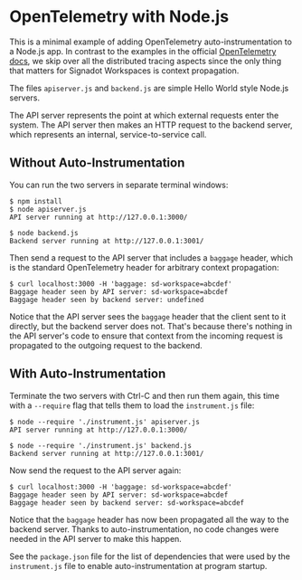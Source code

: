 # OpenTelemetry with Node.js

This is a minimal example of adding OpenTelemetry auto-instrumentation to a Node.js app.
In contrast to the examples in the official [OpenTelemetry docs](https://opentelemetry.io/docs/instrumentation/js/getting-started/nodejs/),
we skip over all the distributed tracing aspects since the only thing that matters
for Signadot Workspaces is context propagation.

The files `apiserver.js` and `backend.js` are simple Hello World style Node.js servers.

The API server represents the point at which external requests enter the system.
The API server then makes an HTTP request to the backend server, which represents
an internal, service-to-service call.

## Without Auto-Instrumentation

You can run the two servers in separate terminal windows:

```console
$ npm install
$ node apiserver.js
API server running at http://127.0.0.1:3000/
```

```console
$ node backend.js
Backend server running at http://127.0.0.1:3001/
```

Then send a request to the API server that includes a `baggage` header, which is
the standard OpenTelemetry header for arbitrary context propagation:

```console
$ curl localhost:3000 -H 'baggage: sd-workspace=abcdef'
Baggage header seen by API server: sd-workspace=abcdef
Baggage header seen by backend server: undefined
```

Notice that the API server sees the `baggage` header that the client sent to it
directly, but the backend server does not. That's because there's nothing in the
API server's code to ensure that context from the incoming request is propagated
to the outgoing request to the backend.

## With Auto-Instrumentation

Terminate the two servers with Ctrl-C and then run them again, this time with
a `--require` flag that tells them to load the `instrument.js` file:

```console
$ node --require './instrument.js' apiserver.js
API server running at http://127.0.0.1:3000/
```

```console
$ node --require './instrument.js' backend.js
Backend server running at http://127.0.0.1:3001/
```

Now send the request to the API server again:

```console
$ curl localhost:3000 -H 'baggage: sd-workspace=abcdef'
Baggage header seen by API server: sd-workspace=abcdef
Baggage header seen by backend server: sd-workspace=abcdef
```

Notice that the `baggage` header has now been propagated all the way to the
backend server. Thanks to auto-instrumentation, no code changes were needed in
the API server to make this happen.

See the `package.json` file for the list of dependencies that were used by the
`instrument.js` file to enable auto-instrumentation at program startup.
